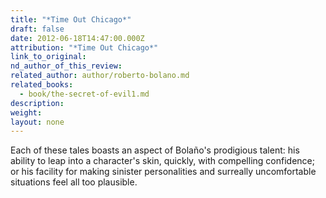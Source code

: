 ```yaml
---
title: "*Time Out Chicago*"
draft: false
date: 2012-06-18T14:47:00.000Z
attribution: "*Time Out Chicago*"
link_to_original:
nd_author_of_this_review:
related_author: author/roberto-bolano.md
related_books:
  - book/the-secret-of-evil1.md
description:
weight:
layout: none
---
```

Each of these tales boasts an aspect of Bolaño's prodigious talent: his ability to leap into a character's skin, quickly, with compelling confidence; or his facility for making sinister personalities and surreally uncomfortable situations feel all too plausible.

